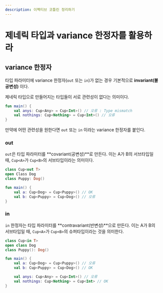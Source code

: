 ```yaml
---
description: 이펙티브 코틀린 정리하기
---
```


# 제네릭 타입과 variance 한정자를 활용하라

## variance 한정자

타입 파라미터에 variance 한정자(`out` 또는 `in`)가 없는 경우 기본적으로 **invariant(불공변성)** 이다.

제네릭 타입으로 만들어지는 타입들이 서로 관련성이 없다는 의미이다.

```kotlin
fun main() {
    val anys: Cup<Any> = Cup<Int>() // 오류 : Type mismatch
    val nothings: Cup<Nothing> = Cup<Int>() // 오류
}
```

만약에 어떤 관련성을 원한다면 `out` 또는 `in` 이라는 variance 한정자를 붙인다. 

### out

`out`은 타입 파라미터를 **covariant(공변성)**로 만든다. 이는 A가 B의 서브타입일 때, `Cup<A>`가 `Cup<B>`의 서브타입이라는 의미이다.

```kotlin
class Cup<out T>
open Class Dog
class Puppy: Dog()

fun main() {
    val a: Cup<Dog> = Cup<Puppy>() // OK
    val b: Cup<Puppy> = Cup<Dog>() // 오류
}
```

### in

`in` 한정자는 타입 파라미터를 **contravariant(반변성)**으로 만든다. 이는 A가 B의 서브타입일 때, `Cup<A>`가 `Cup<B>`의 슈퍼타입이라는 것을 의미한다.

```kotlin
class Cup<in T>
open class Dog
class Puppy(): Dog()

fun main() {
    val a: Cup<Dog> = Cup<Puppy>() // 오류
    val b: Cup<Puppy> = Cup<Dog>() // OK

    val anys: Cup<Any> = Cup<Int>() // 오류
    val nothings: Cup<Nothing> = Cup<Int> // OK
}
```
